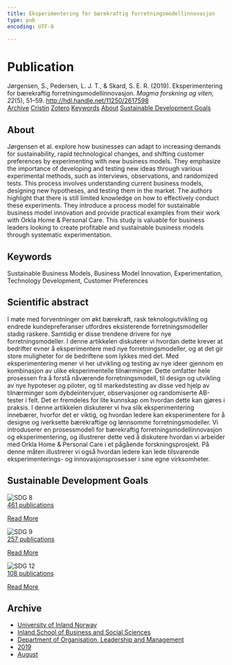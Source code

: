 ```yaml
---
title: Eksperimentering for bærekraftig forretningsmodellinnovasjon
type: pub
encoding: UTF-8

---
```

<h1>Publication</h1>
<article id="csl-bib-container-98YNQ7ZV" class="csl-bib-container">
  <div class="csl-bib-body"> <div class="csl-entry">Jørgensen, S., Pedersen, L. J. T., &#38; Skard, S. E. R. (2019). Eksperimentering for bærekraftig forretningsmodellinnovasjon. <i>Magma forskning og viten</i>, <i>22</i>(5), 51–59. <a href="http://hdl.handle.net/11250/2617598">http://hdl.handle.net/11250/2617598</a></div> </div>
  <div class="csl-bib-buttons">
    <a href="#taxonomy-article-98YNQ7ZV" alt="archive" class="csl-bib-button">Archive</a>
    <a href="https://app.cristin.no/results/show.jsf?id=1720142" alt="Cristin" class="csl-bib-button">Cristin</a>
    <a href="http://zotero.org/groups/5881554/items/98YNQ7ZV" alt="Zotero" class="csl-bib-button">Zotero</a>
    <a href="#keywords-article-98YNQ7ZV" alt="keywords" class="csl-bib-button">Keywords</a>
    <a href="#about-article-98YNQ7ZV" alt="about_pub" class="csl-bib-button">About</a>
    <a href="#sdg-article-98YNQ7ZV" alt="sdg" class="csl-bib-button">Sustainable Development Goals</a>
  </div>
  <div id="csl-bib-meta-container-98YNQ7ZV"></div>
</article>
<div id="csl-bib-meta-98YNQ7ZV" class="csl-bib-meta">
  <article id="about-article-98YNQ7ZV" class="about_pub-article">
    <h1>About</h1>
    Jørgensen et al. explore how businesses can adapt to increasing demands for sustainability, rapid technological changes, and shifting customer preferences by experimenting with new business models. They emphasize the importance of developing and testing new ideas through various experimental methods, such as interviews, observations, and randomized tests. This process involves understanding current business models, designing new hypotheses, and testing them in the market. The authors highlight that there is still limited knowledge on how to effectively conduct these experiments. They introduce a process model for sustainable business model innovation and provide practical examples from their work with Orkla Home & Personal Care. This study is valuable for business leaders looking to create profitable and sustainable business models through systematic experimentation.
  </article>
  <article id="keywords-article-98YNQ7ZV" class="keywords-article">
    <h1>Keywords</h1>
    Sustainable Business Models, Business Model Innovation, Experimentation, Technology Development, Customer Preferences
  </article>
  <article id="abstract-article-98YNQ7ZV" class="abstract-article">
    <h1>Scientific abstract</h1>
    I møte med forventninger om økt bærekraft, rask teknologiutvikling og endrede kundepreferanser utfordres eksisterende forretningsmodeller stadig raskere. Samtidig er disse trendene drivere for nye forretningsmodeller. I denne artikkelen diskuterer vi hvordan dette krever at bedrifter evner å eksperimentere med nye forretningsmodeller, og at det gir store muligheter for de bedriftene som lykkes med det. Med eksperimentering mener vi her utvikling og testing av nye ideer gjennom en kombinasjon av ulike eksperimentelle tilnærminger. Dette omfatter hele prosessen fra å forstå nåværende forretningsmodell, til design og utvikling av nye hypoteser og piloter, og til markedstesting av disse ved hjelp av tilnærminger som dybdeintervjuer, observasjoner og randomiserte AB-tester i felt. Det er fremdeles for lite kunnskap om hvordan dette kan gjøres i praksis. I denne artikkelen diskuterer vi hva slik eksperimentering innebærer, hvorfor det er viktig, og hvordan ledere kan eksperimentere for å designe og iverksette bærekraftige og lønnsomme forretningsmodeller. Vi introduserer en prosessmodell for bærekraftig forretningsmodellinnovasjon og eksperimentering, og illustrerer dette ved å diskutere hvordan vi arbeider med Orkla Home & Personal Care i et pågående forskningsprosjekt. På denne måten illustrerer vi også hvordan ledere kan lede tilsvarende eksperimenterings- og innovasjonsprosesser i sine egne virksomheter.
  </article>
  <article id="sdg-article-98YNQ7ZV" class="sdg-article">
    <h1>Sustainable Development Goals</h1>
    <div class="sdg-container"><div id="sdg8" class="sdg">
        <img src="{{< params subfolder >}}images/sdg/sdg08_en.png" class="image" alt="SDG 8">
        <div class="sdg-overlay">
          <a href="{{< params subfolder >}}en/archive/?sdg=8#archive" class="sdg-publication-count"><span>461</span> publications</a>
          <p><a href="https://sdgs.un.org/goals/goal8" class="sdg-read-more">Read More</a></p>
        </div>
      </div> <div id="sdg9" class="sdg">
        <img src="{{< params subfolder >}}images/sdg/sdg09_en.png" class="image" alt="SDG 9">
        <div class="sdg-overlay">
          <a href="{{< params subfolder >}}en/archive/?sdg=9#archive" class="sdg-publication-count"><span>257</span> publications</a>
          <p><a href="https://sdgs.un.org/goals/goal9" class="sdg-read-more">Read More</a></p>
        </div>
      </div> <div id="sdg12" class="sdg">
        <img src="{{< params subfolder >}}images/sdg/sdg12_en.png" class="image" alt="SDG 12">
        <div class="sdg-overlay">
          <a href="{{< params subfolder >}}en/archive/?sdg=12#archive" class="sdg-publication-count"><span>108</span> publications</a>
          <p><a href="https://sdgs.un.org/goals/goal12" class="sdg-read-more">Read More</a></p>
        </div>
      </div></div>
  </article>
  <article id="taxonomy-article-98YNQ7ZV" class="taxonomy-article">
    <h1>Archive</h1>
    <ul>
      <li><a href="{{< params subfolder >}}en/archive/?key=3DCRN523">University of Inland Norway</a></li>
      <li><a href="{{< params subfolder >}}en/archive/?key=DU8Q9LN9">Inland School of Business and Social Sciences</a></li>
      <li><a href="{{< params subfolder >}}en/archive/?key=4LUWR3ZM">Department of Organisation, Leadership and Management</a></li>
      <li><a href="{{< params subfolder >}}en/archive/?key=7GQPC2L9">2019</a></li>
      <li><a href="{{< params subfolder >}}en/archive/?key=PZYFFFTB">August</a></li>
    </ul>
  </article>
</div>
